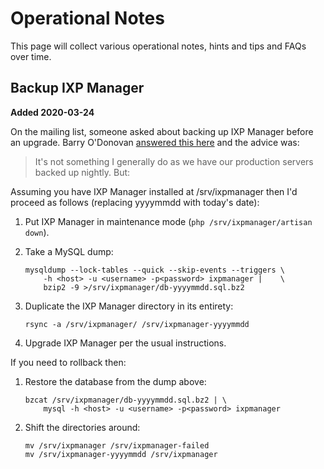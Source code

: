 # Operational Notes

This page will collect various operational notes, hints and tips and FAQs over time.


## Backup IXP Manager

**Added 2020-03-24**

On the mailing list, someone asked about backing up IXP Manager before an upgrade. Barry O'Donovan [answered this here](https://www.inex.ie/pipermail/ixpmanager/2020-March/002495.html) and the advice was:

> It's not something I generally do as we have our production servers backed up nightly. But:

Assuming you have IXP Manager installed at /srv/ixpmanager then I'd proceed as follows (replacing yyyymmdd with today's date):


1. Put IXP Manager in maintenance mode (`php /srv/ixpmanager/artisan down`).

2. Take a MySQL dump:
    ```
    mysqldump --lock-tables --quick --skip-events --triggers \
        -h <host> -u <username> -p<password> ixpmanager |    \
        bzip2 -9 >/srv/ixpmanager/db-yyyymmdd.sql.bz2
    ```

3. Duplicate the IXP Manager directory in its entirety:
    ```
    rsync -a /srv/ixpmanager/ /srv/ixpmanager-yyyymmdd
    ```

4. Upgrade IXP Manager per the usual instructions.


If you need to rollback then:

1. Restore the database from the dump above:
    ```
    bzcat /srv/ixpmanager/db-yyyymmdd.sql.bz2 | \
        mysql -h <host> -u <username> -p<password> ixpmanager
    ```

2. Shift the directories around:
    ```
    mv /srv/ixpmanager /srv/ixpmanager-failed
    mv /srv/ixpmanager-yyyymmdd /srv/ixpmanager
    ```

